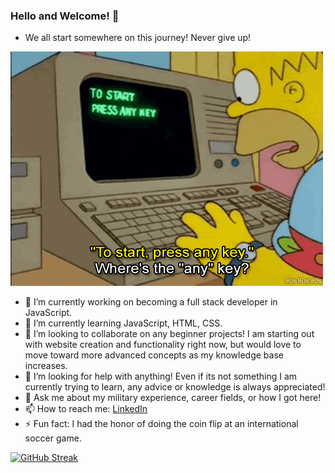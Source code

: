 ### Hello and Welcome! 👋

- We all start somewhere on this journey! Never give up!

![Homer](homer.technology.gif)

- 🔭 I’m currently working on becoming a full stack developer in JavaScript.
- 🌱 I’m currently learning JavaScript, HTML, CSS.
- 👯 I’m looking to collaborate on any beginner projects! I am starting out with website creation and functionality right now, but would love to move toward more advanced concepts as my knowledge base increases.
- 🤔 I’m looking for help with anything! Even if its not something I am currently trying to learn, any advice or knowledge is always appreciated!
- 💬 Ask me about my military experience, career fields, or how I got here! 
- 📫 How to reach me: [LinkedIn](https://www.linkedin.com/in/reecerenninger/)
- ⚡ Fun fact: I had the honor of doing the coin flip at an international soccer game.

[![GitHub Streak](https://github-readme-streak-stats.herokuapp.com?user=ReeceRenninger&theme=radical&border_radius=5)](https://git.io/streak-stats)
